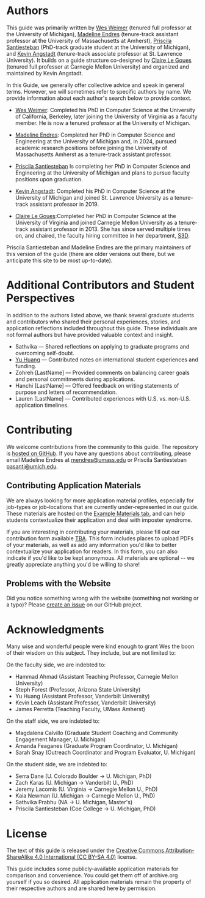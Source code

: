 # Authors

This guide was primarily written by [Wes Weimer](https://web.eecs.umich.edu/~weimerw/) (tenured full professor at the University of Michigan), [Madeline Endres](https://madelineendres.com) (tenure-track assistant professor at the University of Massachusetts at Amherst), [Priscila Santiesteban](https://pasantiesteban.github.io/ps.gitbub.io/) (PhD-track graduate student at the University of Michigan), and [Kevin Angstadt](https://myslu.stlawu.edu/~kangstadt/) (tenure-track associate professor at St. Lawrence University). It builds on a guide structure co-designed by [Claire Le Goues](https://clairelegoues.com/) (tenured full professor at Carnegie Mellon University) and organized and maintained by Kevin Angstadt. 

In this Guide, we generally offer collective advice and speak in general terms. However, we will sometimes refer to specific authors by name. We provide
information about each author's search below to provide context.

* [Wes Weimer](https://web.eecs.umich.edu/~weimerw/): Completed his PhD in Computer Science at the University of California, Berkeley, later joining the University of Virginia as a faculty member. He is now a tenured professor at the University of Michigan.

* [Madeline Endres](https://madelineendres.com): Completed her PhD in Computer Science and Engineering at the University of Michigan and, in 2024, pursued academic research positions before joining the University of Massachusetts Amherst as a tenure-track assistant professor.

* [Priscila Santiesteban](https://pasantiesteban.github.io/ps.gitbub.io/) Is completing her PhD in Computer Science and Engineering at the University of Michigan and plans to pursue faculty positions upon graduation.

* [Kevin Angstadt](https://myslu.stlawu.edu/~kangstadt/): Completed his PhD in Computer Science at the University of Michigan and joined St. Lawrence University as a tenure-track assistant professor in 2019.

* [Claire Le Goues](https://clairelegoues.com/):Completed her PhD in Computer Science at the University of Virginia and joined Carnegie Mellon University as a tenure-track assistant professor in 2013. She has since served multiple times on, and chaired, the faculty hiring committee in her department, [S3D](https://s3d.cmu.edu/).



Priscila Santiesteban and Madeline Endres are the primary
maintainers of this version of the guide (there are older versions out
there, but we anticipate this site to be most up-to-date).

# Additional Contributors and Student Perspectives

In addition to the authors listed above, we thank several graduate students and contributors
who shared their personal experiences, stories, and application reflections included throughout this guide.
These individuals are not formal authors but have provided valuable context and insight.

- Sathvika — Shared reflections on applying to graduate programs and overcoming self-doubt.
- [Yu Huang](https://yuhuang-lab.github.io/) — Contributed notes on international student experiences and funding.
- Zohreh [LastName] — Provided comments on balancing career goals and personal commitments during applications.
- Hanchi [LastName] — Offered feedback on writing statements of purpose and letters of recommendation.
- Lauren [LastName] — Contributed experiences with U.S. vs. non-U.S. application timelines.


# Contributing

We welcome contributions from the community to this guide.  The repository is
[hosted on GitHub]({{site.repo}}). If you have any questions about contributing, please email Madeline Endres at <mendres@umass.edu> or Priscila Santiesteban <pasanti@umich.edu>.

## Contributing Application Materials

We are always looking for more application material profiles, especially for job-types or job-locations that are currently under-represented in our guide. These materials are hosted on the [Example Materials tab](exampleMaterials.md), and can help students contextualize their application and deal with imposter syndrome. 

If you are interesting in contributing your materials, please fill out our contribution form available [TBA](). This form includes places to upload PDFs of your materials, as well as add any information you'd like to better contextualize your application for readers. In this form, you can also indicate if you'd like to be kept anonymous. All materials are optional -- we greatly appreciate anything you'd be willing to share!

## Problems with the Website

Did you notice something wrong with the website (something not working or a
typo)?  Please [create an issue]({{site.repo}}/issues) on our GitHub project.

# Acknowledgments

Many wise and wonderful people were kind enough to grant Wes the boon of their
wisdom on this subject. They include, but are not limited to:

On the faculty side, we are indebted to:
- Hammad Ahmad (Assistant Teaching Professor, Carnegie Mellon University)
- Steph Forest (Professor, Arizona State University)
- Yu Huang (Assistant Professor, Vanderbilt University)
- Kevin Leach (Assistant Professor, Vanderbilt University)
- James Perretta (Teaching Faculty, UMass Amherst)


On the staff side, we are indebted to:
- Magdalena Calvillo (Graduate Student Coaching and Community Engagement Manager, U. Michigan)
- Amanda Feaganes (Graduate Program Coordinator, U. Michigan)
- Sarah Snay (Outreach Coordinator and Program Evaluator, U. Michigan)

On the student side, we are indebted to:
- Serra Dane (U. Colorado Boulder → U. Michigan, PhD)
- Zach Karas (U. Michigan → Vanderbilt U., PhD)
- Jeremy Lacomis (U. Virginia → Carnegie Mellon U., PhD)
- Kaia Newman (U. Michigan → Carnegie Mellon U., PhD)
- Sathvika Prabhu (NA → U. Michigan, Master's)
- Priscila Santiesteban (Coe College → U. Michigan, PhD)




# License

The text of this guide is released under the [Creative Commons
Attribution-ShareAlike 4.0 International (CC BY-SA
4.0)](https://creativecommons.org/licenses/by-sa/4.0/) license.

This guide includes some publicly-available application materials for comparison
and convenience. You could get them off of archive.org yourself if you so
desired.  All application materials remain the property of their respective
authors and are shared here by permission.
